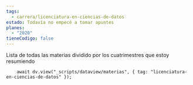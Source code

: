 ```yaml
---
tags:
  - carrera/licenciatura-en-ciencias-de-datos
estado: Todavía no empecé a tomar apuntes
planes:
  - "2020"
tieneCodigo: false
---
```

Lista de todas las materias dividido por los cuatrimestres que estoy resumiendo

```dataviewjs
    await dv.view("_scripts/dataview/materias", { tag: "licenciatura-en-ciencias-de-datos" });
```